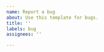 ```yaml
---
name: Report a bug
about: Use this template for bugs.
title: ''
labels: bug
assignees: ''

---
```



